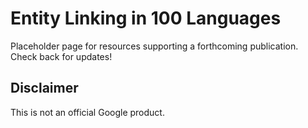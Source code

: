 # Entity Linking in 100 Languages

Placeholder page for resources supporting a forthcoming publication. Check back for updates!

## Disclaimer

This is not an official Google product.
